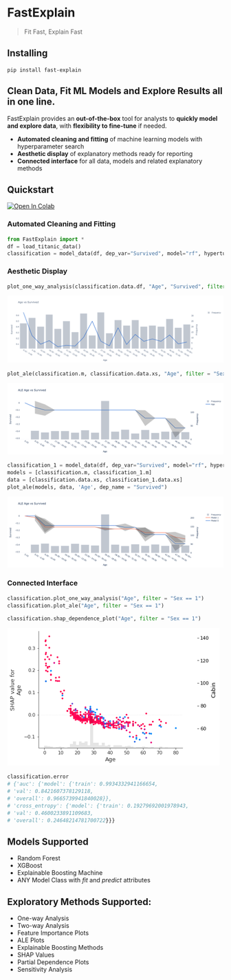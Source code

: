 # FastExplain
> Fit Fast, Explain Fast

## Installing
```
pip install fast-explain
``` 
## Clean Data, Fit ML Models and Explore Results all in one line.
FastExplain provides an **out-of-the-box** tool for analysts to **quickly model and explore data**, with **flexibility to fine-tune** if needed.
- **Automated cleaning and fitting** of machine learning models with hyperparameter search
- **Aesthetic display** of explanatory methods ready for reporting
- **Connected interface** for all data, models and related explanatory methods

## Quickstart

[![Open In Colab](https://colab.research.google.com/assets/colab-badge.svg)](https://colab.research.google.com/github/felixzhu17/FastExplain/blob/main/demos/FastExplain%20Titanic%20Quickstart.ipynb)

### Automated Cleaning and Fitting
``` python
from FastExplain import *
df = load_titanic_data()
classification = model_data(df, dep_var="Survived", model="rf", hypertune=True)
``` 
### Aesthetic Display
``` python
plot_one_way_analysis(classification.data.df, "Age", "Survived", filter = "Sex == 1")
```
<img alt="One Way" src="images/one_way.png">

``` python
plot_ale(classification.m, classification.data.xs, "Age", filter = "Sex == 1", dep_name = "Survived")
```
<img alt="ALE" src="images/ALE.png">

``` python
classification_1 = model_data(df, dep_var="Survived", model="rf", hypertune=True, cont_names=['Age'], cat_names = [])
models = [classification.m, classification_1.m]
data = [classification.data.xs, classification_1.data.xs]
plot_ale(models, data, 'Age', dep_name = "Survived")
```
<img alt="multi_ALE" src="images/multi_ALE.png">

### Connected Interface
``` python
classification.plot_one_way_analysis("Age", filter = "Sex == 1")
classification.plot_ale("Age", filter = "Sex == 1")
```

``` python
classification.shap_dependence_plot("Age", filter = "Sex == 1")
```
<img alt="SHAP" src="images/shap.png">

``` python
classification.error
# {'auc': {'model': {'train': 0.9934332941166654,
# 'val': 0.8421607378129118,
# 'overall': 0.9665739941840028}},
# 'cross_entropy': {'model': {'train': 0.19279692001978943,
# 'val': 0.4600233891109683,
# 'overall': 0.24648214781700722}}}
``` 

## Models Supported
- Random Forest
- XGBoost
- Explainable Boosting Machine
- ANY Model Class with *fit* and *predict* attributes

## Exploratory Methods Supported:
- One-way Analysis
- Two-way Analysis
- Feature Importance Plots
- ALE Plots
- Explainable Boosting Methods
- SHAP Values
- Partial Dependence Plots
- Sensitivity Analysis
























